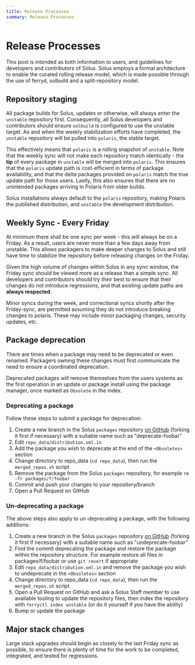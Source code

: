 ```yaml
---
title: Release Processes
summary: Release Processes
---
```


# Release Processes

This post is intended as both information to users, and guidelines for developers and contributors of Solus. Solus employs a formal architecture to enable the curated rolling release model, which is made possible through the use of ferryd, solbuild and a split-repository model.

## Repository staging

All package builds for Solus, updates or otherwise, will always enter the `unstable` repository first. Consequently, all Solus developers and contributors should ensure `solbuild` is configured to use the unstable target. As and when the weekly stabilization efforts have completed, the `unstable` repository will be pulled into `polaris`, the stable target.

This effectively means that `polaris` is a rolling snapshot of `unstable`. Note that the weekly sync will not make each repository match identically - the **tip** of every package in `unstable` will be merged into `polaris`. This ensures that the `polaris` update path is cost-efficient in terms of package availability, and that the delta packages provided on `polaris` match the true update path for those users. Lastly, this also ensures that there are no unintended packages arriving in Polaris from older builds.

Solus installations always default to the `polaris` repository, making Polaris the published distribution, and `unstable` the development distribution.

## Weekly Sync - Every Friday

At minimum there shall be one sync per week - this will always be on a Friday. As a result, users are never more than a few days away from unstable. This allows packagers to make deeper changes to Solus and still have time to stabilize the repository before releasing changes on the Friday.

Given the high volume of changes within Solus in any sync window, the Friday sync should be viewed more as a release than a simple sync. All developers and contributors should try their best to ensure that their changes do not introduce regressions, and that existing update paths are **always respected**.

Minor syncs during the week, and correctional syncs shortly after the Friday-sync, are permitted assuming they do not introduce breaking changes to polaris. These may include minor packaging changes, security updates, etc.

## Package deprecation

There are times when a package may need to be deprecated or even renamed. Packagers owning these changes must first communicate the need to ensure a coordinated deprecation.

Deprecated packages will remove themselves from the users systems as the first operation in an update or package install using the package manager, once marked as `Obsolete` in the index.

### Deprecating a package

Follow these steps to submit a package for deprecation:

1. Create a new branch in the Solus `packages` repository [on GitHub](https://github.com/getsolus/packages) (forking it first if necessary) with a suitable name such as "deprecate-foobar"
2. Edit `repo_data/distribution.xml.in`
3. Add the package you wish to deprecate at the end of the `<Obsoletes>` section
4. Change directory to repo_data (`cd repo_data`), then run the `merged_repos.sh` script
5. Remove the package from the Solus `packages` repository, for example `rm -fr packages/f/foobar`
6. Commit and push your changes to your repository/branch
7. Open a Pull Request on GitHub

### Un-deprecating a package

The above steps also apply to un-deprecating a package, with the following additions:

1. Create a new branch in the Solus `packages` repository [on GitHub](https://github.com/getsolus/packages) (forking it first if necessary) with a suitable name such as "undeprecate-foobar"
2. Find the commit deprecating the package and restore the package within the repository structure. For example restore all files in packages/f/foobar or use `git revert` if appropriate
3. Edit `repo_data/distribution.xml.in` and remove the package you wish to undeprecate in the `<Obsoletes>` section
4. Change directory to repo_data (`cd repo_data`), then run the `merged_repos.sh` script
5. Open a Pull Request on GitHub and ask a Solus Staff member to use available tooling to update the repository files, then index the repository with `ferryctl index unstable` (or do it yourself if you have the ability)
6. Bump or update the package

## Major stack changes

Large stack upgrades should begin as closely to the last Friday sync as possible, to ensure there is plenty of time for the work to be completed, integrated, and tested for regressions.
